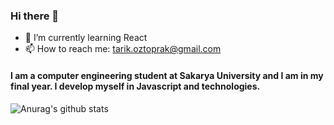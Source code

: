 ### Hi there 👋 

- 🌱 I’m currently learning React
- 📫 How to reach me: tarik.oztoprak@gmail.com

#### I am a computer engineering student at Sakarya University and I am in my final year. I develop myself in Javascript and technologies.

![Anurag's github stats](https://github-readme-stats.vercel.app/api?username=TarikOztoprak)

